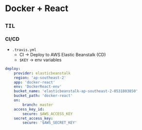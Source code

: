 # Docker + React

## `TIL`

### CI/CD

-   `.travis.yml`
    -   CI -> Deploy to AWS Elastic Beanstalk (CD)
    -   `$KEY` -> env variables

```yaml
deploy:
    provider: elasticbeanstalk
    region: 'ap-southeast-2'
    app: 'docker-react'
    env: 'DockerReact-env'
    bucket_name: 'elasticbeanstalk-ap-southeast-2-0531803850'
    bucket_path: 'docker-react'
    on:
        branch: master
    access_key_id:
        secure: $AWS_ACCESS_KEY
    secret_access_key:
        secure: '$AWS_SECRET_KEY'
```
